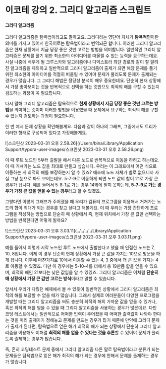 # 이코테 강의 2. 그리디 알고리즘 스크립트

#### 그리디 알고리즘

그리디 알고리즘은 탐욕법이라고도 말하고요. 그리디라는 영단어 자체가 **탐욕적인**이란 의미를 가지고 있어서 한국어로는 탐욕법이라고 번역되곤 합니다. 이러한 그리디 알고리즘은 현재 상황에서 지금 당장 좋은 것만 고르는 방법을 의미합니다. 일반적인 그리디 알고리즘은 문제를 풀기 위한 최소한의 아이디어를 떠올릴 수 있는 능력을 요구하는데요. 사실 나중에 배우게 될 크루스카와 알고리즘이나 다익스트라 최단 경로와 같이 잘 알려진 알고리즘을 제외하고 일반적으로 그리디 알고리즘이 출제가 되면 해당 문제를 풀기 위한 최소한의 아이디어를 적절히 떠올릴 수 있어야 문제가 풀리도록 문제가 출제되는 경우가 많습니다. 그 그리디 해법은 정당성 분석이 매우 중요한데요. 단순히 현재 상황에서 가장 좋아보이는 것을 반복적으로 선택을 하는 것만으도 최적의 해를 구할 수 있는지 검토하는 과정이 꼭 필요합니다.

다시 말해 그리디 알고리즘은 탐욕적으로 **현재 상황에서 지금 당장 좋은 것만 고르는 방법**을 의미하는 것이며 이러한 방법을 이용했을 때 문제에서 요구하는 최적의 해를 구할 수 있는지 검토하는 과정이 필요합니다.

한 번 예시 문제 상황을 확인해볼게요. 다음과 같이 하나의 그래프, 그중에서도 트리가 이러한 형태로 구성되어 있다고 가정해볼게요.

![스크린샷 2023-03-31 오후 2.58.26](/Users/bina/Library/Application Support/typora-user-images/스크린샷 2023-03-31 오후 2.58.26.png)

이 때 루트 노드인 5부터 출발을 해서 다른 노드로 반복적으로 이동을 하려고 하는데요. 이 때 거쳐가는 노드 값을 최대로 만들고 싶습니다. 우리는 이 그래프에서 어떤 식으로 이동하는 게 최적의 해를 보장하는지 알 수 있죠? 애초에 노드 자체가 별로 없으니까 사실 그냥 눈으로 봐도 보이는데요. 5-7-9로 이동하게 되면 노드 값의 합이 21로 가장 큰 경우가 됩니다. 예를 들어서 5-8-1로 가는 경우 14밖에 얻지 못하는데, **5-7-9로 가는 경우가 가장 큰 값을 얻을 수 있는 경우**라고 할 수 있겠죠.

그렇다면 이렇게 그래프가 주어졌을 때 우리가 컴퓨터 프로그램을 이용해서 거쳐가는 노드의 합이 최대가 되는 경우를 찾고 싶다고 해볼게요. 이 때 우리는 가장 간단하게 프로그램을 작성하는 방법으로 단순히 매 상황에서 즉, 현재 위치에서 가장 큰 값만 선택하는 방법을 반복한다면 어떻게 될까요?

![스크린샷 2023-03-31 오후 3.03.11](../../../../Library/Application Support/typora-user-images/스크린샷 2023-03-31 오후 3.03.11.png)

예를 들어서 이렇게 시작 노드인 루트 노드에서 출발한다고 했을 때 인접한 노드는 7, 10, 8입니다. 이제 이 경우 단순히 현재 상황에서 가장 큰 값을 가지는 10으로 방문을 하게 됩니다. 이후에 마찬가지로 10에서 이동할 수 있는 4, 3 중에서 더 큰 값을 가지는 4로 이동할 수 있겠죠. 다만 이 경우에는 5-10-4를 더해서 총 19만큼 합을 얻을 수 있으며, 최적의 해인 21보다는 낮은 값임을 알 수 있겠죠. 그리디 알고리즘은 이처럼 **단순히 매 상황에서 가장 큰 값만 고르는 방식**이라고 말할 수 있습니다.

앞서서 우리가 다뤘던 예제에서 볼 수 있듯이 일반적인 상황에서 그리디 알고리즘은 최적의 해를 보장할 수 없을 때가 많습니다. 그래서 실제로 여러분들이 다양한 프로그램을 개발할 때는 그리디 알고리즘을 써도 충분히 최적의 해의 가까운 값을 얻을 수 있거나, 혹은 최적의 해를 얻을 수 있을 때 그리디 알고리즘을 사용하는 경우가 많은데요. 다만 코딩 테스트에서는 일반적으로 어떠한 입력이 주어졌을 때 어떠한 출력값이 나와야 한다는 것을 미리 출제자가 정해놓고 문제를 만드는 경우가 많기 때문에 만약에 그리디 문제가 출제가 된다면, 탐욕법으로 얻은 해가 최적의 해가 되는 상황에서 단순히 그리디 알고리즘을 이용해도 이처럼 **최적의 해를 얻을 수 있다는 것을 추론**할 수 있어야 문제가 풀리도록 출제하는 경우가 많습니다.

즉, 흔히 코딩테스트 문제 중에서 그리디 알고리즘 다른 말로 탐욕법이라고 분류가 되는 문제들은 탐욕법으로 얻은 해가 최적의 해가 되는 경우에 한해서 문제를 출제하는 경우가 많습니다.
